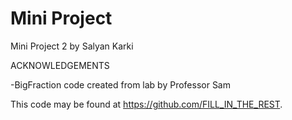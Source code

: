 # Mini Project 

Mini Project 2 by Salyan Karki

ACKNOWLEDGEMENTS

-BigFraction code created from lab by Professor Sam

This code may be found at <https://github.com/FILL_IN_THE_REST>.
